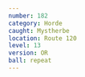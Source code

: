 ```yaml
---
number: 182
category: Horde
caught: Mystherbe
location: Route 120
level: 13
version: OR
ball: repeat
---
```

